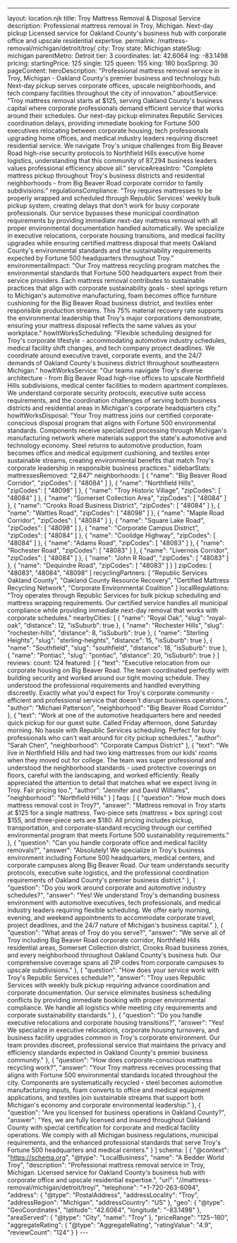 ---
layout: location.njk
title: Troy Mattress Removal & Disposal Service
description: Professional mattress removal in Troy, Michigan. Next-day pickup Licensed service for Oakland County's business hub with corporate office and upscale residential expertise.
permalink: /mattress-removal/michigan/detroit/troy/
city: Troy state: Michigan stateSlug: michigan parentMetro: Detroit tier: 3 coordinates: lat: 42.6064 lng: -83.1498 pricing: startingPrice: 125 single: 125 queen: 155 king: 180 boxSpring: 30 pageContent: heroDescription: "Professional mattress removal service in Troy, Michigan - Oakland County's premier business and technology hub. Next-day pickup serves corporate offices, upscale neighborhoods, and tech company facilities throughout the city of innovation." aboutService: "Troy mattress removal starts at $125, serving Oakland County's business capital where corporate professionals demand efficient service that works around their schedules. Our next-day pickup eliminates Republic Services coordination delays, providing immediate booking for Fortune 500 executives relocating between corporate housing, tech professionals upgrading home offices, and medical industry leaders requiring discreet residential service. We navigate Troy's unique challenges from Big Beaver Road high-rise security protocols to Northfield Hills executive home logistics, understanding that this community of 87,294 business leaders values professional efficiency above all." serviceAreasIntro: "Complete mattress pickup throughout Troy's business districts and residential neighborhoods - from Big Beaver Road corporate corridor to family subdivisions:" regulationsCompliance: "Troy requires mattresses to be properly wrapped and scheduled through Republic Services' weekly bulk pickup system, creating delays that don't work for busy corporate professionals. Our service bypasses these municipal coordination requirements by providing immediate next-day mattress removal with all proper environmental documentation handled automatically. We specialize in executive relocations, corporate housing transitions, and medical facility upgrades while ensuring certified mattress disposal that meets Oakland County's environmental standards and the sustainability requirements expected by Fortune 500 headquarters throughout Troy." environmentalImpact: "Our Troy mattress recycling program matches the environmental standards that Fortune 500 headquarters expect from their service providers. Each mattress removal contributes to sustainable practices that align with corporate sustainability goals - steel springs return to Michigan's automotive manufacturing, foam becomes office furniture cushioning for the Big Beaver Road business district, and textiles enter responsible production streams. This 75% material recovery rate supports the environmental leadership that Troy's major corporations demonstrate, ensuring your mattress disposal reflects the same values as your workplace." howItWorksScheduling: "Flexible scheduling designed for Troy's corporate lifestyle - accommodating automotive industry schedules, medical facility shift changes, and tech company project deadlines. We coordinate around executive travel, corporate events, and the 24/7 demands of Oakland County's business district throughout southeastern Michigan." howItWorksService: "Our teams navigate Troy's diverse architecture - from Big Beaver Road high-rise offices to upscale Northfield Hills subdivisions, medical center facilities to modern apartment complexes. We understand corporate security protocols, executive suite access requirements, and the coordination challenges of serving both business districts and residential areas in Michigan's corporate headquarters city." howItWorksDisposal: "Your Troy mattress joins our certified corporate-conscious disposal program that aligns with Fortune 500 environmental standards. Components receive specialized processing through Michigan's manufacturing network where materials support the state's automotive and technology economy. Steel returns to automotive production, foam becomes office and medical equipment cushioning, and textiles enter sustainable streams, creating environmental benefits that match Troy's corporate leadership in responsible business practices." sidebarStats: mattressesRemoved: "2,847" neighborhoods: [ { "name": "Big Beaver Road Corridor", "zipCodes": [ "48084" ] }, { "name": "Northfield Hills", "zipCodes": [ "48098" ] }, { "name": "Troy Historic Village", "zipCodes": [ "48084" ] }, { "name": "Somerset Collection Area", "zipCodes": [ "48084" ] }, { "name": "Crooks Road Business District", "zipCodes": [ "48084" ] }, { "name": "Wattles Road", "zipCodes": [ "48098" ] }, { "name": "Maple Road Corridor", "zipCodes": [ "48084" ] }, { "name": "Square Lake Road", "zipCodes": [ "48098" ] }, { "name": "Corporate Campus District", "zipCodes": [ "48084" ] }, { "name": "Coolidge Highway", "zipCodes": [ "48084" ] }, { "name": "Adams Road", "zipCodes": [ "48083" ] }, { "name": "Rochester Road", "zipCodes": [ "48083" ] }, { "name": "Livernois Corridor", "zipCodes": [ "48084" ] }, { "name": "John R Road", "zipCodes": [ "48083" ] }, { "name": "Dequindre Road", "zipCodes": [ "48083" ] } ] zipCodes: [ "48083", "48084", "48098" ] recyclingPartners: [ "Republic Services Oakland County", "Oakland County Resource Recovery", "Certified Mattress Recycling Network", "Corporate Environmental Coalition" ] localRegulations: "Troy operates through Republic Services for bulk pickup scheduling and mattress wrapping requirements. Our certified service handles all municipal compliance while providing immediate next-day removal that works with corporate schedules." nearbyCities: [ { "name": "Royal Oak", "slug": "royal-oak", "distance": 12, "isSuburb": true }, { "name": "Rochester Hills", "slug": "rochester-hills", "distance": 8, "isSuburb": true }, { "name": "Sterling Heights", "slug": "sterling-heights", "distance": 15, "isSuburb": true }, { "name": "Southfield", "slug": "southfield", "distance": 18, "isSuburb": true }, { "name": "Pontiac", "slug": "pontiac", "distance": 20, "isSuburb": true } ] reviews: count: 124 featured: [ { "text": "Executive relocation from our corporate housing on Big Beaver Road. The team coordinated perfectly with building security and worked around our tight moving schedule. They understood the professional requirements and handled everything discreetly. Exactly what you'd expect for Troy's corporate community - efficient and professional service that doesn't disrupt business operations.", "author": "Michael Patterson", "neighborhood": "Big Beaver Road Corridor" }, { "text": "Work at one of the automotive headquarters here and needed quick pickup for our guest suite. Called Friday afternoon, done Saturday morning. No hassle with Republic Services scheduling. Perfect for busy professionals who can't wait around for city pickup schedules.", "author": "Sarah Chen", "neighborhood": "Corporate Campus District" }, { "text": "We live in Northfield Hills and had two king mattresses from our kids' rooms when they moved out for college. The team was super professional and understood the neighborhood standards - used protective coverings on floors, careful with the landscaping, and worked efficiently. Really appreciated the attention to detail that matches what we expect living in Troy. Fair pricing too.", "author": "Jennifer and David Williams", "neighborhood": "Northfield Hills" } ] faqs: [ { "question": "How much does mattress removal cost in Troy?", "answer": "Mattress removal in Troy starts at $125 for a single mattress. Two-piece sets (mattress + box spring) cost $155, and three-piece sets are $180. All pricing includes pickup, transportation, and corporate-standard recycling through our certified environmental program that meets Fortune 500 sustainability requirements." }, { "question": "Can you handle corporate office and medical facility removals?", "answer": "Absolutely! We specialize in Troy's business environment including Fortune 500 headquarters, medical centers, and corporate campuses along Big Beaver Road. Our team understands security protocols, executive suite logistics, and the professional coordination requirements of Oakland County's premier business district." }, { "question": "Do you work around corporate and automotive industry schedules?", "answer": "Yes! We understand Troy's demanding business environment with automotive executives, tech professionals, and medical industry leaders requiring flexible scheduling. We offer early morning, evening, and weekend appointments to accommodate corporate travel, project deadlines, and the 24/7 nature of Michigan's business capital." }, { "question": "What areas of Troy do you serve?", "answer": "We serve all of Troy including Big Beaver Road corporate corridor, Northfield Hills residential areas, Somerset Collection district, Crooks Road business zones, and every neighborhood throughout Oakland County's business hub. Our comprehensive coverage spans all ZIP codes from corporate campuses to upscale subdivisions." }, { "question": "How does your service work with Troy's Republic Services schedule?", "answer": "Troy uses Republic Services with weekly bulk pickup requiring advance coordination and corporate documentation. Our service eliminates business scheduling conflicts by providing immediate booking with proper environmental compliance. We handle all logistics while meeting city requirements and corporate sustainability standards." }, { "question": "Do you handle executive relocations and corporate housing transitions?", "answer": "Yes! We specialize in executive relocations, corporate housing turnovers, and business facility upgrades common in Troy's corporate environment. Our team provides discreet, professional service that maintains the privacy and efficiency standards expected in Oakland County's premier business community." }, { "question": "How does corporate-conscious mattress recycling work?", "answer": "Your Troy mattress receives processing that aligns with Fortune 500 environmental standards located throughout the city. Components are systematically recycled - steel becomes automotive manufacturing inputs, foam converts to office and medical equipment applications, and textiles join sustainable streams that support both Michigan's economy and corporate environmental leadership." }, { "question": "Are you licensed for business operations in Oakland County?", "answer": "Yes, we are fully licensed and insured throughout Oakland County with special certification for corporate and medical facility operations. We comply with all Michigan business regulations, municipal requirements, and the enhanced professional standards that serve Troy's Fortune 500 headquarters and medical centers." } ] schema: | { "@context": "https://schema.org", "@type": "LocalBusiness", "name": "A Bedder World Troy", "description": "Professional mattress removal service in Troy, Michigan. Licensed service for Oakland County's business hub with corporate office and upscale residential expertise.", "url": "//mattress-removal/michigan/detroit/troy/", "telephone": "+1-720-263-6094", "address": { "@type": "PostalAddress", "addressLocality": "Troy", "addressRegion": "Michigan", "addressCountry": "US" }, "geo": { "@type": "GeoCoordinates", "latitude": "42.6064", "longitude": "-83.1498" }, "areaServed": { "@type": "City", "name": "Troy" }, "priceRange": "$125-$180", "aggregateRating": { "@type": "AggregateRating", "ratingValue": "4.9", "reviewCount": "124" } } ---